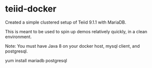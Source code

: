 # teiid-docker
Created a simple clustered setup of Teiid 9.1.1 with MariaDB.  

This is meant to be used to spin up demos relatively quickly, in a clean environment.

Note:  You must have Java 8 on your docker host, mysql client, and postgresql.

yum install mariadb postgresql
